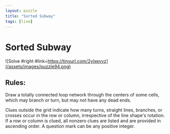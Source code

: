 ```yaml
---
layout: puzzle
title: "Sorted Subway"
tags: [line]
---
```


# Sorted Subway

![Solve #right #link=https://tinyurl.com/2ylxevvz](/assets/images/puzzle94.png)

## Rules:

Draw a totally connected loop network through the centers of some cells, which may branch or turn, but may not have any dead ends.

Clues outside the grid indicate how many turns, straight lines, branches, or crosses occur in the row or column, irrespective of the line shape's rotation. If a row or column is clued, all nonzero clues are listed and are provided in ascending order. A question mark can be any positive integer. 